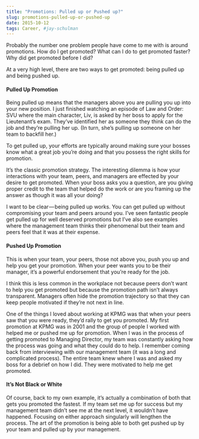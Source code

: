 ```yaml
---
title: "Promotions: Pulled up or Pushed up?"
slug: promotions-pulled-up-or-pushed-up
date: 2015-10-12
tags: Career, #jay-schulman
---
```


Probably the number one problem people have come to me with is around promotions. How do I get promoted? What can I do to get promoted faster? Why did <insert person> get promoted before I did?

At a very high level, there are two ways to get promoted: being pulled up and being pushed up.

#### Pulled Up Promotion

Being pulled up means that the managers above you are pulling you up into your new position. I just finished watching an episode of Law and Order: SVU where the main character, Liv, is asked by her boss to apply for the Lieutenant’s exam. They’ve identified her as someone they think can do the job and they’re pulling her up. (In turn, she’s pulling up someone on her team to backfill her.)

To get pulled up, your efforts are typically around making sure your bosses know what a great job you’re doing and that you possess the right skills for promotion.

It’s the classic promotion strategy. The interesting dilemma is how your interactions with your team, peers, and managers are effected by your desire to get promoted. When your boss asks you a question, are you giving proper credit to the team that helped do the work or are you framing up the answer as though it was all your doing?

I want to be clear — being pulled up works. You can get pulled up without compromising your team and peers around you. I’ve seen fantastic people get pulled up for well deserved promotions but I’ve also see examples where the management team thinks their phenomenal but their team and peers feel that it was at their expense.

#### Pushed Up Promotion

This is when your team, your peers, those not above you, push you up and help you get your promotion. When your peer wants you to be their manager, it’s a powerful endorsement that you’re ready for the job.

I think this is less common in the workplace not because peers don’t want to help you get promoted but because the promotion path isn’t always transparent. Managers often hide the promotion trajectory so that they can keep people motivated if they’re not next in line.

One of the things I loved about working at KPMG was that when your peers saw that you were ready, they’d rally to get you promoted. My first promotion at KPMG was in 2001 and the group of people I worked with helped me or pushed me up for promotion. When I was in the process of getting promoted to Managing Director, my team was constantly asking how the process was going and what they could do to help. I remember coming back from interviewing with our management team (it was a long and complicated process). The entire team knew where I was and asked my boss for a debrief on how I did. They were motivated to help me get promoted.

#### It’s Not Black or White

Of course, back to my own example, it’s actually a combination of both that gets you promoted the fastest. If my team set me up for success but my management team didn’t see me at the next level, it wouldn’t have happened. Focusing on either approach singularly will lengthen the process. The art of the promotion is being able to both get pushed up by your team and pulled up by your management.
